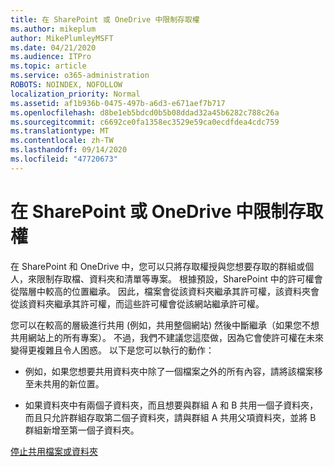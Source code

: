 ```yaml
---
title: 在 SharePoint 或 OneDrive 中限制存取權
ms.author: mikeplum
author: MikePlumleyMSFT
ms.date: 04/21/2020
ms.audience: ITPro
ms.topic: article
ms.service: o365-administration
ROBOTS: NOINDEX, NOFOLLOW
localization_priority: Normal
ms.assetid: af1b936b-0475-497b-a6d3-e671aef7b717
ms.openlocfilehash: d8be1eb5bdcd0b5b08ddad32a45b6282c788c26a
ms.sourcegitcommit: c6692ce0fa1358ec3529e59ca0ecdfdea4cdc759
ms.translationtype: MT
ms.contentlocale: zh-TW
ms.lasthandoff: 09/14/2020
ms.locfileid: "47720673"
---
```

# <a name="restrict-access-in-sharepoint-or-onedrive"></a>在 SharePoint 或 OneDrive 中限制存取權

在 SharePoint 和 OneDrive 中，您可以只將存取權授與您想要存取的群組或個人，來限制存取檔、資料夾和清單等專案。 根據預設，SharePoint 中的許可權會從階層中較高的位置繼承。 因此，檔案會從該資料夾繼承其許可權，該資料夾會從該資料夾繼承其許可權，而這些許可權會從該網站繼承許可權。
  
您可以在較高的層級進行共用 (例如，共用整個網站) 然後中斷繼承（如果您不想共用網站上的所有專案）。 不過，我們不建議您這麼做，因為它會使許可權在未來變得更複雜且令人困惑。 以下是您可以執行的動作：
  
- 例如，如果您想要共用資料夾中除了一個檔案之外的所有內容，請將該檔案移至未共用的新位置。
    
- 如果資料夾中有兩個子資料夾，而且想要與群組 A 和 B 共用一個子資料夾，而且只允許群組存取第二個子資料夾，請與群組 A 共用父項資料夾，並將 B 群組新增至第一個子資料夾。
    
[停止共用檔案或資料夾 ](https://go.microsoft.com/fwlink/?linkid=2008861)
  

